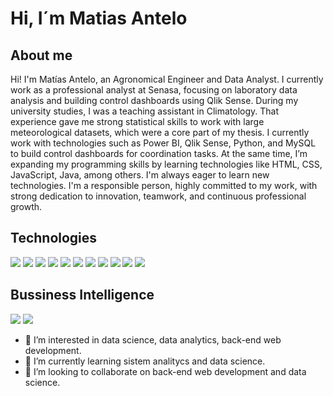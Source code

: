 <h1>Hi, I´m Matias Antelo</h1>

<h2>About me</h2>

Hi! I'm Matías Antelo, an Agronomical Engineer and Data Analyst. I currently work as a professional analyst at Senasa, focusing on laboratory data analysis and building control dashboards using Qlik Sense.
During my university studies, I was a teaching assistant in Climatology. That experience gave me strong statistical skills to work with large meteorological datasets, which were a core part of my thesis.
I currently work with technologies such as Power BI, Qlik Sense, Python, and MySQL to build control dashboards for coordination tasks. At the same time, I’m expanding my programming skills by learning technologies like HTML, CSS, JavaScript, Java, among others.
I'm always eager to learn new technologies. I'm a responsible person, highly committed to my work, with strong dedication to innovation, teamwork, and continuous professional growth.

<h2>Technologies</h2>

<p align="left">
  <img src="https://img.shields.io/badge/-HTML5-E34F26?style=for-the-badge&logo=html5&logoColor=white" />
  <img src="https://img.shields.io/badge/-CSS3-1572B6?style=for-the-badge&logo=css3&logoColor=white" />
  <img src="https://img.shields.io/badge/-JavaScript-F7DF1E?style=for-the-badge&logo=javascript&logoColor=black" />
  <img src="https://img.shields.io/badge/-Java-007396?style=for-the-badge&logo=java&logoColor=white" />
  <img src="https://img.shields.io/badge/-Git-F05032?style=for-the-badge&logo=git&logoColor=white" />
  <img src="https://img.shields.io/badge/-GitHub-181717?style=for-the-badge&logo=github&logoColor=white" />
  <img src="https://img.shields.io/badge/-Python-3776AB?style=for-the-badge&logo=python&logoColor=white" />
  <img src="https://img.shields.io/badge/-Bootstrap-7952B3?style=for-the-badge&logo=bootstrap&logoColor=white" />
  <img src="https://img.shields.io/badge/-Visual%20Studio%20Code-007ACC?style=for-the-badge&logo=visualstudiocode&logoColor=white" />
  <img src="https://img.shields.io/badge/-Eclipse-2C2255?style=for-the-badge&logo=eclipseide&logoColor=white" />
  <img src="https://img.shields.io/badge/-MySQL-4479A1?style=for-the-badge&logo=mysql&logoColor=white" />
</p>

<h2>Bussiness Intelligence</h2>
<p align="left">
  <img src="https://img.shields.io/badge/-Qlik%20Sense-009845?style=for-the-badge&logo=qlik&logoColor=white" />
  <img src="https://img.shields.io/badge/-Power%20BI-F2C811?style=for-the-badge&logo=powerbi&logoColor=black" />
</p>

- 👀 I’m interested in data science, data analytics, back-end web development.
- 🌱 I’m currently learning sistem analitycs and data science.
- 💞️ I’m looking to collaborate on back-end web development and data science.
